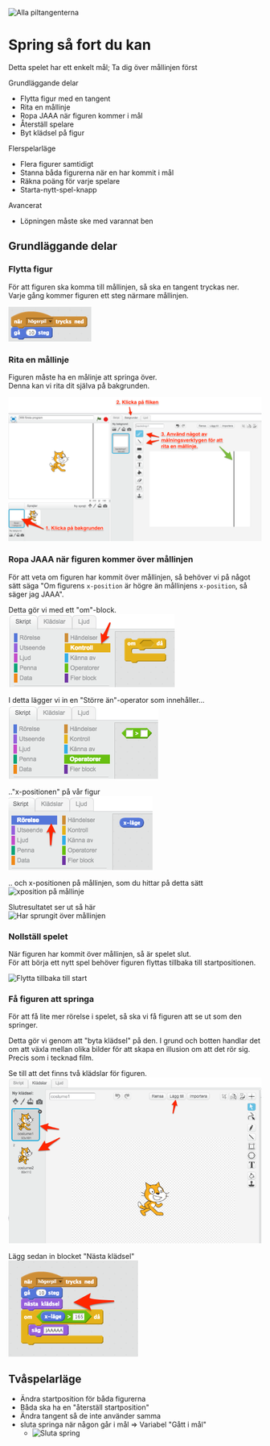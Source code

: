 ![Alla piltangenterna](/images/blocks/gå-i-fyra-riktningar.png)

# Spring så fort du kan

Detta spelet har ett enkelt mål; Ta dig över mållinjen först

Grundläggande delar
* Flytta figur med en tangent
* Rita en mållinje
* Ropa JAAA när figuren kommer i mål
* Återställ spelare
* Byt klädsel på figur

Flerspelarläge
* Flera figurer samtidigt
* Stanna båda figurerna när en har kommit i mål
* Räkna poäng för varje spelare
* Starta-nytt-spel-knapp

Avancerat
* Löpningen måste ske med varannat ben

## Grundläggande delar
### Flytta figur
För att figuren ska komma till mållinjen, så ska en tangent tryckas ner.  
Varje gång kommer figuren ett steg närmare mållinjen.

![Gå framåt](/images/blocks/spring-sa-fort-du-kan/ga-framat.png)

### Rita en mållinje
Figuren måste ha en målinje att springa över.  
Denna kan vi rita dit själva på bakgrunden.

![Rita en mållinje](/images/blocks/spring-sa-fort-du-kan/rita-en-mallinje.png)

### Ropa JAAA när figuren kommer över mållinjen
För att veta om figuren har kommit över mållinjen, så behöver vi på något sätt
säga "Om figurens `x-position` är högre än mållinjens `x-position`, så säger
jag JAAA".

Detta gör vi med ett "om"-block.  
![Om-block](/images/blocks/spring-sa-fort-du-kan/om-block.png)

I detta lägger vi in en "Större än"-operator som innehåller...  
![Större än](/images/blocks/spring-sa-fort-du-kan/storre-an.png)

.."x-positionen" på vår figur  
![x-position](/images/blocks/spring-sa-fort-du-kan/x-lage.png)

.. och x-positionen på mållinjen, som du hittar på detta sätt  
![xposition på
mållinje](/images/blocks/spring-sa-fort-du-kan/hitta-x-position-pa-mallinje.png)

Slutresultatet ser ut så här  
![Har sprungit över
mållinjen](/images/blocks/spring-sa-fort-du-kan/har-sprungit-over-mallinjen.png)

### Nollställ spelet
När figuren har kommit över mållinjen, så är spelet slut.   
För att börja ett nytt spel behöver figuren flyttas tillbaka till
startpositionen.

![Flytta tillbaka till
start](/images/blocks/spring-sa-fort-du-kan/nollstall-spelet.png)

### Få figuren att springa
För att få lite mer rörelse i spelet, så ska vi få figuren att se ut som den
springer.

Detta gör vi genom att "byta klädsel" på den. I grund och botten handlar det om
att växla mellan olika bilder för att skapa en illusion om att det rör sig.  
Precis som i tecknad film.

Se till att det finns två klädslar för figuren.  
![Klädslar till figuren](/images/blocks/spring-sa-fort-du-kan/valj-kladsel.png)


Lägg sedan in blocket "Nästa klädsel"  
![Nästa klädsel](/images/blocks/spring-sa-fort-du-kan/nasta-kladsel.png)

## Tvåspelarläge

* Ändra startposition för båda figurerna
* Båda ska ha en "återställ startposition"
* Ändra tangent så de inte använder samma
* sluta springa när någon går i mål => Variabel "Gått i mål"
  * ![Sluta
    spring](/images/blocks/spring-sa-fort-du-kan/har-gatt-i-mal-sluta-spring.png)

